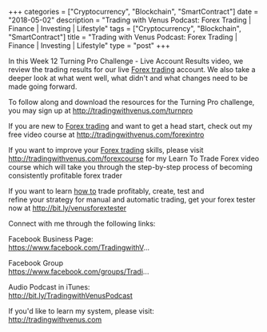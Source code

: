 +++
categories = ["Cryptocurrency", "Blockchain", "SmartContract"]
date = "2018-05-02"
description = "Trading with Venus Podcast: Forex Trading | Finance | Investing | Lifestyle"
tags = ["Cryptocurrency", "Blockchain", "SmartContract"]
title = "Trading with Venus Podcast: Forex Trading | Finance | Investing | Lifestyle"
type = "post"
+++

In this Week 12 Turning Pro Challenge - Live Account Results video, we
review the trading results for our live [Forex trading](https://www.fintechee.com/forex-trading-strategies/) account. We also
take a deeper look at what went well, what didn't and what changes need
to be made going forward.

To follow along and download the resources for the Turning Pro
challenge, you may sign up at http://tradingwithvenus.com/turnpro

If you are new to [Forex trading](https://www.fintechee.com/forex-trading-strategies/) and want to get a head start, check out
my free video course at http://tradingwithvenus.com/forexintro

If you want to improve your [Forex trading](https://www.fintechee.com/forex-trading-strategies/) skills, please visit
http://tradingwithvenus.com/forexcourse for my Learn To Trade Forex
video course which will take you through the step-by-step process of
becoming consistently profitable forex trader

If you want to learn [how to](https://www.playgroundfx.com/blog/forex-trading-how-to/) trade profitably, create, test and  
refine your strategy for manual and automatic trading, get your forex
tester now at http://bit.ly/venusforextester

Connect with me through the following links:

Facebook Business Page:  
https://www.facebook.com/TradingwithV...

Facebook Group  
https://www.facebook.com/groups/Tradi...

Audio Podcast in iTunes:  
http://bit.ly/TradingwithVenusPodcast

If you'd like to learn my system, please visit:  
http://tradingwithvenus.com